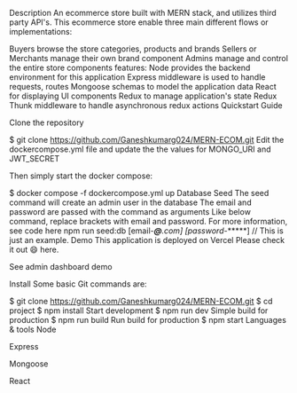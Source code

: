 Description
An ecommerce store built with MERN stack, and utilizes third party API's. This ecommerce store enable three main different flows or implementations:

Buyers browse the store categories, products and brands
Sellers or Merchants manage their own brand component
Admins manage and control the entire store components
features:
Node provides the backend environment for this application
Express middleware is used to handle requests, routes
Mongoose schemas to model the application data
React for displaying UI components
Redux to manage application's state
Redux Thunk middleware to handle asynchronous redux actions
Quickstart Guide


Clone the repository

$ git clone https://github.com/Ganeshkumarg024/MERN-ECOM.git
Edit the dockercompose.yml file and update the the values for MONGO_URI and JWT_SECRET

Then simply start the docker compose:

$ docker compose -f dockercompose.yml up
Database Seed
The seed command will create an admin user in the database
The email and password are passed with the command as arguments
Like below command, replace brackets with email and password.
For more information, see code here
npm run seed:db [email-***@****.com] [password-******] // This is just an example.
Demo
This application is deployed on Vercel Please check it out 😄 here.

See admin dashboard demo

Install
Some basic Git commands are:

$ git clone https://github.com/Ganeshkumarg024/MERN-ECOM.git
$ cd project
$ npm install
Start development
$ npm run dev
Simple build for production
$ npm run build
Run build for production
$ npm start
Languages & tools
Node

Express

Mongoose

React






